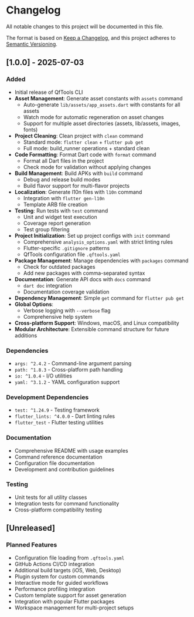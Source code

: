 # Changelog

All notable changes to this project will be documented in this file.

The format is based on [Keep a Changelog](https://keepachangelog.com/en/1.0.0/),
and this project adheres to [Semantic Versioning](https://semver.org/spec/v2.0.0.html).

## [1.0.0] - 2025-07-03

### Added
- Initial release of QfTools CLI
- **Asset Management**: Generate asset constants with `assets` command
  - Auto-generate `lib/assets/app_assets.dart` with constants for all assets
  - Watch mode for automatic regeneration on asset changes
  - Support for multiple asset directories (assets, lib/assets, images, fonts)
- **Project Cleaning**: Clean project with `clean` command
  - Standard mode: `flutter clean` + `flutter pub get`
  - Full mode: build_runner operations + standard clean
- **Code Formatting**: Format Dart code with `format` command
  - Format all Dart files in the project
  - Check mode for validation without applying changes
- **Build Management**: Build APKs with `build` command
  - Debug and release build modes
  - Build flavor support for multi-flavor projects
- **Localization**: Generate l10n files with `l10n` command
  - Integration with `flutter gen-l10n`
  - Template ARB file creation
- **Testing**: Run tests with `test` command
  - Unit and widget test execution
  - Coverage report generation
  - Test group filtering
- **Project Initialization**: Set up project configs with `init` command
  - Comprehensive `analysis_options.yaml` with strict linting rules
  - Flutter-specific `.gitignore` patterns
  - QfTools configuration file `.qftools.yaml`
- **Package Management**: Manage dependencies with `packages` command
  - Check for outdated packages
  - Add new packages with comma-separated syntax
- **Documentation**: Generate API docs with `docs` command
  - `dart doc` integration
  - Documentation coverage validation
- **Dependency Management**: Simple `get` command for `flutter pub get`
- **Global Options**: 
  - Verbose logging with `--verbose` flag
  - Comprehensive help system
- **Cross-platform Support**: Windows, macOS, and Linux compatibility
- **Modular Architecture**: Extensible command structure for future additions

### Dependencies
- `args: ^2.4.2` - Command-line argument parsing
- `path: ^1.8.3` - Cross-platform path handling
- `io: ^1.0.4` - I/O utilities
- `yaml: ^3.1.2` - YAML configuration support

### Development Dependencies
- `test: ^1.24.9` - Testing framework
- `flutter_lints: ^4.0.0` - Dart linting rules
- `flutter_test` - Flutter testing utilities

### Documentation
- Comprehensive README with usage examples
- Command reference documentation
- Configuration file documentation
- Development and contribution guidelines

### Testing
- Unit tests for all utility classes
- Integration tests for command functionality
- Cross-platform compatibility testing

## [Unreleased]

### Planned Features
- Configuration file loading from `.qftools.yaml`
- GitHub Actions CI/CD integration
- Additional build targets (iOS, Web, Desktop)
- Plugin system for custom commands
- Interactive mode for guided workflows
- Performance profiling integration
- Custom template support for asset generation
- Integration with popular Flutter packages
- Workspace management for multi-project setups
